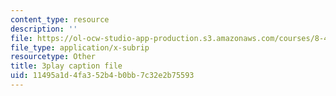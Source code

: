 ```yaml
---
content_type: resource
description: ''
file: https://ol-ocw-studio-app-production.s3.amazonaws.com/courses/8-421-atomic-and-optical-physics-i-spring-2014/11495a1d4fa352b4b0bb7c32e2b75593_hUVfj1XktGI.vtt
file_type: application/x-subrip
resourcetype: Other
title: 3play caption file
uid: 11495a1d-4fa3-52b4-b0bb-7c32e2b75593
---
```


